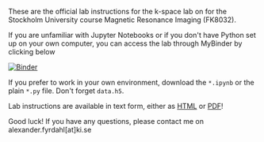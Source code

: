 These are the official lab instructions for the k-space lab on for the Stockholm University course Magnetic Resonance Imaging (FK8032). 

If you are unfamiliar with Jupyter Notebooks or if you don't have Python set up on your own computer, you can access the lab through MyBinder by clicking below

[![Binder](https://mybinder.org/badge_logo.svg)](https://mybinder.org/v2/gh/fyrdahl/kspace-lab/master)

If you prefer to work in your own environment, download the ``*.ipynb`` or the plain ``*.py`` file. Don't forget ``data.h5``.

Lab instructions are available in text form, either as <a href="https://htmlpreview.github.io/?https://github.com/fyrdahl/kspace-lab/blob/master/index.html">HTML</a> or <a href="https://github.com/fyrdahl/kspace-lab/blob/master/kspacelab.pdf">PDF</a>!

Good luck! If you have any questions, please contact me on alexander.fyrdahl[at]ki.se
